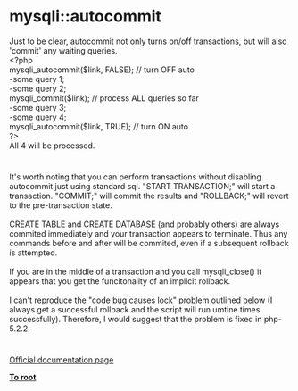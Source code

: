 # mysqli::autocommit




<div class="phpcode"><span class="html">
Just to be clear, autocommit not only turns on/off transactions, but will also &apos;commit&apos; any waiting queries.<br><span class="default">&lt;?php<br>mysqli_autocommit</span><span class="keyword">(</span><span class="default">$link</span><span class="keyword">, </span><span class="default">FALSE</span><span class="keyword">); </span><span class="comment">// turn OFF auto<br></span><span class="keyword">-</span><span class="default">some query 1</span><span class="keyword">;<br>-</span><span class="default">some query 2</span><span class="keyword">;<br></span><span class="default">mysqli_commit</span><span class="keyword">(</span><span class="default">$link</span><span class="keyword">); </span><span class="comment">// process ALL queries so far<br></span><span class="keyword">-</span><span class="default">some query 3</span><span class="keyword">;<br>-</span><span class="default">some query 4</span><span class="keyword">;<br></span><span class="default">mysqli_autocommit</span><span class="keyword">(</span><span class="default">$link</span><span class="keyword">, </span><span class="default">TRUE</span><span class="keyword">); </span><span class="comment">// turn ON auto<br></span><span class="default">?&gt;<br></span>All 4 will be processed.</span>
</div>
  

#


<div class="phpcode"><span class="html">
It&apos;s worth noting that you can perform transactions without disabling autocommit just using standard sql. &quot;START TRANSACTION;&quot; will start a transaction. &quot;COMMIT;&quot; will commit the results and &quot;ROLLBACK;&quot; will revert to the pre-transaction state.<br><br>CREATE TABLE and CREATE DATABASE (and probably others) are always commited immediately and your transaction appears to terminate. Thus any commands before and after will be commited, even if a subsequent rollback is attempted.<br><br>If you are in the middle of a transaction and you call mysqli_close() it appears that you get the funcitonality of an implicit rollback.<br><br>I can&apos;t reproduce the &quot;code bug causes lock&quot; problem outlined below (I always get a successful rollback and the script will run umtine times successfully). Therefore, I would suggest that the problem is fixed in php-5.2.2.</span>
</div>
  

#

[Official documentation page](https://www.php.net/manual/en/mysqli.autocommit.php)

**[To root](/README.md)**